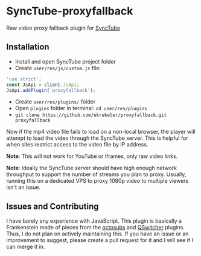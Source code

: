 # SyncTube-proxyfallback

Raw video proxy fallback plugin for [SyncTube](https://github.com/RblSb/SyncTube)

## Installation

- Install and open SyncTube project folder
- Create `user/res/js/custom.js` file:
```js
'use strict';
const JsApi = client.JsApi;
JsApi.addPlugin('proxyfallback');
```
- Create `user/res/plugins/` folder
- Open `plugins` folder in terminal: `cd user/res/plugins`
- `git clone https://github.com/ekrekeler/proxyfallback.git proxyfallback`

Now if the mp4 video file fails to load on a non-local browser, the player will attempt to load the video through the SyncTube server. This is helpful for when sites restrict access to the video file by IP address.

**Note**: This will not work for YouTube or iframes, only raw video links.

**Note**: Ideally the SyncTube server should have high enough network throughput to support the number of streams you plan to proxy. Usually, running this on a dedicated VPS to proxy 1080p video to multiple viewers isn't an issue.

## Issues and Contributing

I have barely any experience with JavaScript. This plugin is basically a Frankenstein made of pieces from the [octosubs](https://github.com/RblSb/SyncTube-octosubs) and [QSwitcher](https://github.com/aNNiMON/SyncTube-QSwitcher) plugins. Thus, I do not plan on actively maintaining this. If you have an issue or an improvement to suggest, please create a pull request for it and I will see if I can merge it in. 
